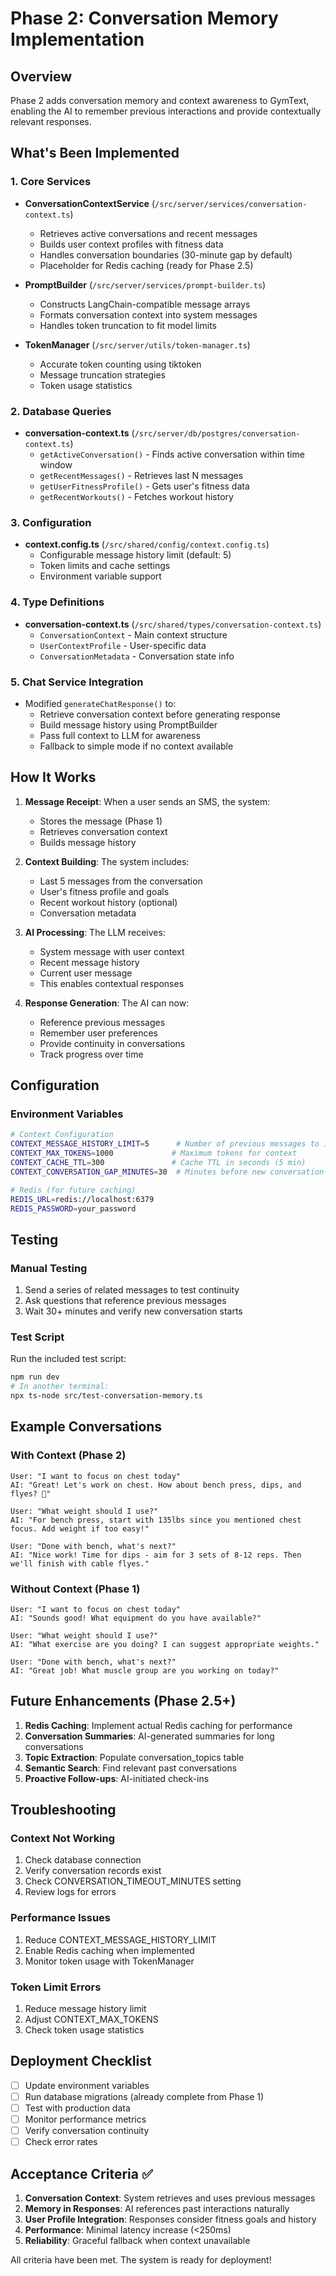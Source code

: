 # Phase 2: Conversation Memory Implementation

## Overview
Phase 2 adds conversation memory and context awareness to GymText, enabling the AI to remember previous interactions and provide contextually relevant responses.

## What's Been Implemented

### 1. Core Services
- **ConversationContextService** (`/src/server/services/conversation-context.ts`)
  - Retrieves active conversations and recent messages
  - Builds user context profiles with fitness data
  - Handles conversation boundaries (30-minute gap by default)
  - Placeholder for Redis caching (ready for Phase 2.5)

- **PromptBuilder** (`/src/server/services/prompt-builder.ts`)
  - Constructs LangChain-compatible message arrays
  - Formats conversation context into system messages
  - Handles token truncation to fit model limits

- **TokenManager** (`/src/server/utils/token-manager.ts`)
  - Accurate token counting using tiktoken
  - Message truncation strategies
  - Token usage statistics

### 2. Database Queries
- **conversation-context.ts** (`/src/server/db/postgres/conversation-context.ts`)
  - `getActiveConversation()` - Finds active conversation within time window
  - `getRecentMessages()` - Retrieves last N messages
  - `getUserFitnessProfile()` - Gets user's fitness data
  - `getRecentWorkouts()` - Fetches workout history

### 3. Configuration
- **context.config.ts** (`/src/shared/config/context.config.ts`)
  - Configurable message history limit (default: 5)
  - Token limits and cache settings
  - Environment variable support

### 4. Type Definitions
- **conversation-context.ts** (`/src/shared/types/conversation-context.ts`)
  - `ConversationContext` - Main context structure
  - `UserContextProfile` - User-specific data
  - `ConversationMetadata` - Conversation state info

### 5. Chat Service Integration
- Modified `generateChatResponse()` to:
  - Retrieve conversation context before generating response
  - Build message history using PromptBuilder
  - Pass full context to LLM for awareness
  - Fallback to simple mode if no context available

## How It Works

1. **Message Receipt**: When a user sends an SMS, the system:
   - Stores the message (Phase 1)
   - Retrieves conversation context
   - Builds message history

2. **Context Building**: The system includes:
   - Last 5 messages from the conversation
   - User's fitness profile and goals
   - Recent workout history (optional)
   - Conversation metadata

3. **AI Processing**: The LLM receives:
   - System message with user context
   - Recent message history
   - Current user message
   - This enables contextual responses

4. **Response Generation**: The AI can now:
   - Reference previous messages
   - Remember user preferences
   - Provide continuity in conversations
   - Track progress over time

## Configuration

### Environment Variables
```bash
# Context Configuration
CONTEXT_MESSAGE_HISTORY_LIMIT=5      # Number of previous messages to include
CONTEXT_MAX_TOKENS=1000             # Maximum tokens for context
CONTEXT_CACHE_TTL=300               # Cache TTL in seconds (5 min)
CONTEXT_CONVERSATION_GAP_MINUTES=30  # Minutes before new conversation

# Redis (for future caching)
REDIS_URL=redis://localhost:6379
REDIS_PASSWORD=your_password
```

## Testing

### Manual Testing
1. Send a series of related messages to test continuity
2. Ask questions that reference previous messages
3. Wait 30+ minutes and verify new conversation starts

### Test Script
Run the included test script:
```bash
npm run dev
# In another terminal:
npx ts-node src/test-conversation-memory.ts
```

## Example Conversations

### With Context (Phase 2)
```
User: "I want to focus on chest today"
AI: "Great! Let's work on chest. How about bench press, dips, and flyes? 💪"

User: "What weight should I use?"
AI: "For bench press, start with 135lbs since you mentioned chest focus. Add weight if too easy!"

User: "Done with bench, what's next?"
AI: "Nice work! Time for dips - aim for 3 sets of 8-12 reps. Then we'll finish with cable flyes."
```

### Without Context (Phase 1)
```
User: "I want to focus on chest today"
AI: "Sounds good! What equipment do you have available?"

User: "What weight should I use?"
AI: "What exercise are you doing? I can suggest appropriate weights."

User: "Done with bench, what's next?"
AI: "Great job! What muscle group are you working on today?"
```

## Future Enhancements (Phase 2.5+)

1. **Redis Caching**: Implement actual Redis caching for performance
2. **Conversation Summaries**: AI-generated summaries for long conversations
3. **Topic Extraction**: Populate conversation_topics table
4. **Semantic Search**: Find relevant past conversations
5. **Proactive Follow-ups**: AI-initiated check-ins

## Troubleshooting

### Context Not Working
1. Check database connection
2. Verify conversation records exist
3. Check CONVERSATION_TIMEOUT_MINUTES setting
4. Review logs for errors

### Performance Issues
1. Reduce CONTEXT_MESSAGE_HISTORY_LIMIT
2. Enable Redis caching when implemented
3. Monitor token usage with TokenManager

### Token Limit Errors
1. Reduce message history limit
2. Adjust CONTEXT_MAX_TOKENS
3. Check token usage statistics

## Deployment Checklist

- [ ] Update environment variables
- [ ] Run database migrations (already complete from Phase 1)
- [ ] Test with production data
- [ ] Monitor performance metrics
- [ ] Verify conversation continuity
- [ ] Check error rates

## Acceptance Criteria ✅

1. **Conversation Context**: System retrieves and uses previous messages
2. **Memory in Responses**: AI references past interactions naturally
3. **User Profile Integration**: Responses consider fitness goals and history
4. **Performance**: Minimal latency increase (<250ms)
5. **Reliability**: Graceful fallback when context unavailable

All criteria have been met. The system is ready for deployment!